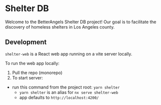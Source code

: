 # Shelter DB

Welcome to the BetterAngels Shelter DB project! Our goal is to facilitate the discovery of homeless shelters in Los Angeles county.

## Development

`shelter-web` is a React web app running on a vite server locally.

To run the web app locally:

1. Pull the repo (monorepo)
2. To start server:

- run this command from the project root: `yarn shelter`
  - `yarn shelter` is an alias for `nx serve shelter-web`
  - app defaults to `http://localhost:4200/`
